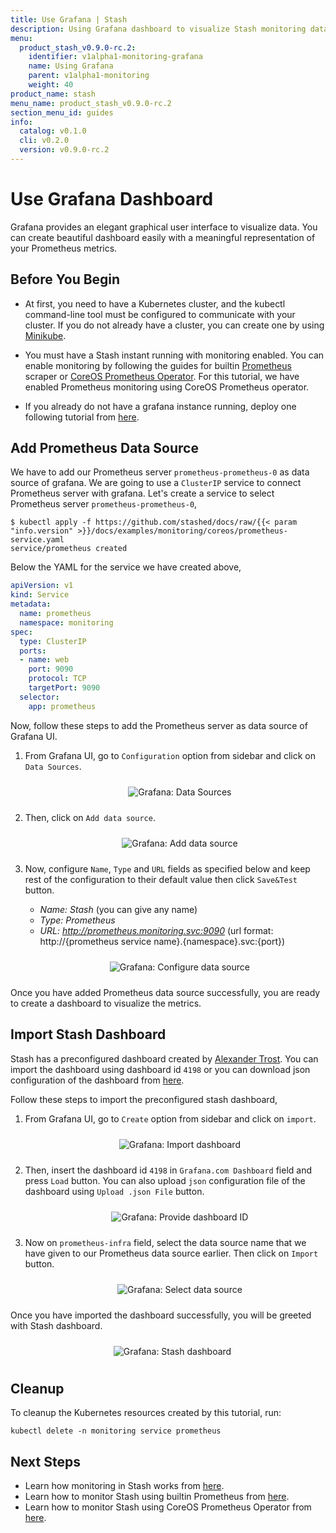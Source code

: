 ```yaml
---
title: Use Grafana | Stash
description: Using Grafana dashboard to visualize Stash monitoring data
menu:
  product_stash_v0.9.0-rc.2:
    identifier: v1alpha1-monitoring-grafana
    name: Using Grafana
    parent: v1alpha1-monitoring
    weight: 40
product_name: stash
menu_name: product_stash_v0.9.0-rc.2
section_menu_id: guides
info:
  catalog: v0.1.0
  cli: v0.2.0
  version: v0.9.0-rc.2
---
```


# Use Grafana Dashboard

Grafana provides an elegant graphical user interface to visualize data. You can create beautiful dashboard easily with a meaningful representation of your Prometheus metrics.

## Before You Begin

- At first, you need to have a Kubernetes cluster, and the kubectl command-line tool must be configured to communicate with your cluster. If you do not already have a cluster, you can create one by using [Minikube](https://github.com/kubernetes/minikube).

- You must have a Stash instant running with monitoring enabled. You can enable monitoring by following the guides for builtin [Prometheus](/products/stash/v0.9.0-rc.2/guides/v1alpha1/monitoring/builtin) scraper or [CoreOS Prometheus Operator](/products/stash/v0.9.0-rc.2/guides/v1alpha1/monitoring/coreos). For this tutorial, we have enabled Prometheus monitoring using CoreOS Prometheus operator.

- If you already do not have a grafana instance running, deploy one following tutorial from [here](https://github.com/appscode/third-party-tools/blob/master/monitoring/grafana/README.md).

## Add Prometheus Data Source

We have to add our Prometheus server `prometheus-prometheus-0` as data source of grafana. We are going to use a `ClusterIP` service to connect Prometheus server with grafana. Let's create a service to select Prometheus server `prometheus-prometheus-0`,

```console
$ kubectl apply -f https://github.com/stashed/docs/raw/{{< param "info.version" >}}/docs/examples/monitoring/coreos/prometheus-service.yaml
service/prometheus created
```

Below the YAML for the service we have created above,

```yaml
apiVersion: v1
kind: Service
metadata:
  name: prometheus
  namespace: monitoring
spec:
  type: ClusterIP
  ports:
  - name: web
    port: 9090
    protocol: TCP
    targetPort: 9090
  selector:
    app: prometheus
```

Now, follow these steps to add the Prometheus server as data source of Grafana UI.

1. From Grafana UI, go to `Configuration` option from sidebar and click on `Data Sources`.

    <p align="center">
      <img alt="Grafana: Data Sources"  src="/products/stash/v0.9.0-rc.2/images/v1alpha1/monitoring/grafana/grafana-data-source-1.png" style="padding: 10px;">
    </p>

2. Then, click on `Add data source`.

    <p align="center">
      <img alt="Grafana: Add data source"  src="/products/stash/v0.9.0-rc.2/images/v1alpha1/monitoring/grafana/grafana-data-source-2.png" style="padding: 10px;">
    </p>

3. Now, configure `Name`, `Type` and `URL` fields as specified below and keep rest of the configuration to their default value then click `Save&Test` button.
    - *Name: Stash* (you can give any name)
    - *Type: Prometheus*
    - *URL: http://prometheus.monitoring.svc:9090*
      (url format: http://{prometheus service name}.{namespace}.svc:{port})

    <p align="center">
      <img alt="Grafana: Configure data source"  src="/products/stash/v0.9.0-rc.2/images/v1alpha1/monitoring/grafana/grafana-data-source-3.png" style="padding: 10px;">
    </p>

Once you have added Prometheus data source successfully, you are ready to create a dashboard to visualize the metrics.

## Import Stash Dashboard

Stash has a preconfigured dashboard created by [Alexander Trost](https://github.com/galexrt). You can import the dashboard using dashboard id `4198` or you can download json configuration of the dashboard from [here](https://grafana.com/dashboards/4198).

Follow these steps to import the preconfigured stash dashboard,

1. From Grafana UI, go to `Create` option from sidebar and click on `import`.

    <p align="center">
        <img alt="Grafana: Import dashboard"  src="/products/stash/v0.9.0-rc.2/images/v1alpha1/monitoring/grafana/grafana-import-1.png" style="padding: 10px;">
    </p>

2. Then, insert the dashboard id `4198` in `Grafana.com Dashboard` field and press `Load` button. You can also upload `json` configuration file of the dashboard using `Upload .json File` button.

    <p align="center">
      <img alt="Grafana: Provide dashboard ID"  src="/products/stash/v0.9.0-rc.2/images/v1alpha1/monitoring/grafana/grafana-import-2.png" style="padding: 10px;">
    </p>

3. Now on `prometheus-infra` field, select the data source name that we have given to our Prometheus data source earlier. Then click on `Import` button.

    <p align="center">
        <img alt="Grafana: Select data source"  src="/products/stash/v0.9.0-rc.2/images/v1alpha1/monitoring/grafana/grafana-import-3.png" style="padding: 10px;">
    </p>

Once you have imported the dashboard successfully, you will be greeted with Stash dashboard.

<p align="center">
      <img alt="Grafana: Stash dashboard"  src="/products/stash/v0.9.0-rc.2/images/v1alpha1/monitoring/grafana/grafana-stash-dashboard.png" style="padding: 10px;">
</p>

## Cleanup

To cleanup the Kubernetes resources created by this tutorial, run:

```console
kubectl delete -n monitoring service prometheus
```

## Next Steps

- Learn how monitoring in Stash works from [here](/products/stash/v0.9.0-rc.2/guides/v1alpha1/monitoring/overview).
- Learn how to monitor Stash using builtin Prometheus from [here](/products/stash/v0.9.0-rc.2/guides/v1alpha1/monitoring/builtin).
- Learn how to monitor Stash using CoreOS Prometheus Operator from [here](/products/stash/v0.9.0-rc.2/guides/v1alpha1/monitoring/coreos).
